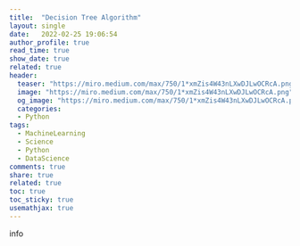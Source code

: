 ```yaml
---
title:  "Decision Tree Algorithm"
layout: single
date:   2022-02-25 19:06:54
author_profile: true
read_time: true
show_date: true
related: true
header:
  teaser: "https://miro.medium.com/max/750/1*xmZis4W43nLXwDJLwOCRcA.png"
  image: "https://miro.medium.com/max/750/1*xmZis4W43nLXwDJLwOCRcA.png"
  og_image: "https://miro.medium.com/max/750/1*xmZis4W43nLXwDJLwOCRcA.png"
  categories:
  - Python
tags:
  - MachineLearning
  - Science
  - Python
  - DataScience
comments: true
share: true
related: true
toc: true
toc_sticky: true
usemathjax: true
---
```


info
